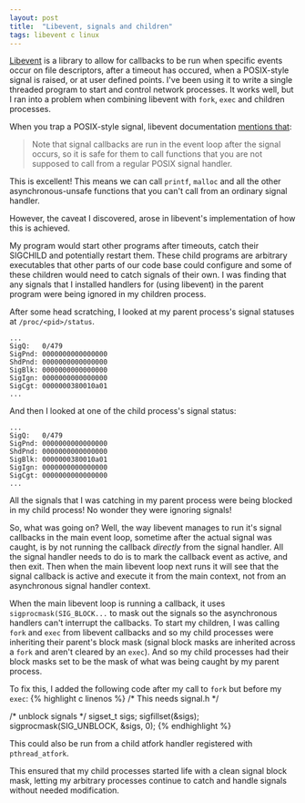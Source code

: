 ```yaml
---
layout: post
title:  "Libevent, signals and children"
tags: libevent c linux
---
```


[Libevent][libevent] is a library to allow for callbacks to be run when specific events occur on file descriptors, after a timeout has occured, when a POSIX-style signal is raised, or at user defined points. I've been using it to write a single threaded program to start and control network processes. It works well, but I ran into a problem when combining libevent with `fork`, `exec` and children processes.

When you trap a POSIX-style signal, libevent documentation [mentions that](http://www.wangafu.net/~nickm/libevent-book/Ref4_event.html):

> Note that signal callbacks are run in the event loop after the signal occurs,
> so it is safe for them to call functions that you are not supposed to call 
> from a regular POSIX signal handler.

This is excellent! This means we can call `printf`, `malloc` and all the other asynchronous-unsafe functions that you can't call from an ordinary signal handler. 

However, the caveat I discovered, arose in libevent's implementation of how this is achieved. 

My program would start other programs after timeouts, catch their SIGCHILD and potentially restart them. These child programs are arbitrary executables that other parts of our code base could configure and some of these children would need to catch signals of their own. I was finding that any signals that I installed handlers for (using libevent) in the parent program were being ignored in my children process.

After some head scratching, I looked at my parent process's signal statuses at `/proc/<pid>/status`. 

```
... 
SigQ:   0/479
SigPnd: 0000000000000000
ShdPnd: 0000000000000000
SigBlk: 0000000000000000
SigIgn: 0000000000000000
SigCgt: 0000000380010a01
...
```

And then I looked at one of the child process's signal status:

```
... 
SigQ:   0/479
SigPnd: 0000000000000000
ShdPnd: 0000000000000000
SigBlk: 0000000380010a01
SigIgn: 0000000000000000
SigCgt: 0000000000000000
...
```

All the signals that I was catching in my parent process were being blocked in my child process! No wonder they were ignoring signals!

So, what was going on? Well, the way libevent manages to run it's signal callbacks in the main event loop, sometime after the actual signal was caught, is by not running the callback _directly_ from the signal handler. All the signal handler needs to do is to mark the callback event as active, and then exit. Then when the main libevent loop next runs it will see that the signal callback is active and execute it from the main context, not from an asynchronous signal handler context. 

When the main libevent loop is running a callback, it uses `sigprocmask(SIG_BLOCK...` to mask out the signals so the asynchronous handlers can't interrupt the callbacks. To start my children, I was calling `fork` and `exec` from libevent callbacks and so my child processes were inheriting their parent's block mask (signal block masks are inherited across a `fork` and aren't cleared by an `exec`). And so my child processes had their block masks set to be the mask of what was being caught by my parent process.

To fix this, I added the following code after my call to `fork` but before my `exec`:
{% highlight c linenos %}
/* This needs signal.h */

/* unblock signals */
sigset_t sigs;
sigfillset(&sigs);
sigprocmask(SIG_UNBLOCK, &sigs, 0);
{% endhighlight %}

This could also be run from a child atfork handler registered with `pthread_atfork`.

This ensured that my child processes started life with a clean signal block mask, letting my arbitrary processes continue to catch and handle signals without needed modification.

[libevent]: http://libevent.org
